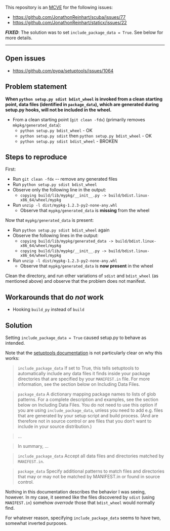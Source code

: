 This repository is an [MCVE](https://stackoverflow.com/help/mcve)
for the following issues:
- https://github.com/JonathonReinhart/scuba/issues/77
- https://github.com/JonathonReinhart/staticx/issues/22


***FIXED***: The solution was to set `include_package_data = True`.
See below for more details.

---

## Open issues
- https://github.com/pypa/setuptools/issues/1064

## Problem statement

**When `python setup.py sdist bdist_wheel` is invoked from a clean starting
point, data files (identified in `package_data`), which are generated during
setup.py hooks, will not be included in the wheel.**

- From a clean starting point (`git clean -fdx`) (primarily removes
  `mkpkg/generated_data`):
   - `python setup.py bdist_wheel` - OK
   - `python setup.py sdist` then `python setup.py bdist_wheel` - OK
   - `python setup.py sdist bdist_wheel` - BROKEN

## Steps to reproduce

First:
- Run `git clean -fdx` -- remove any generated files
- Run `python setup.py sdist bdist_wheel`
- Observe only the following line in the output:
   - `copying build/lib/mypkg/__init__.py -> build/bdist.linux-x86_64/wheel/mypkg`
- Run `unzip -l dist/mypkg-1.2.3-py2-none-any.whl`
   - Observe that `mypkg/generated_data` is **missing** from the wheel

Now that `mypkg/generated_data` is present:
- Run `python setup.py sdist bdist_wheel` again
- Observe the following lines in the output:
    - `copying build/lib/mypkg/generated_data -> build/bdist.linux-x86_64/wheel/mypkg`
    - `copying build/lib/mypkg/__init__.py -> build/bdist.linux-x86_64/wheel/mypkg`
- Run `unzip -l dist/mypkg-1.2.3-py2-none-any.whl`
   - Observe that `mypkg/generated_data` is **now present** in the wheel

Clean the directory, and run other variations of `sdist` and `bdist_wheel` (as
mentioned above) and observe that the problem does not manifest.

## Workarounds that do *not* work
- Hooking `build_py` instead of `build`

## Solution
Setting `include_package_data = True` caused setup.py to behave as intended.

Note that the [setuptools documentation](http://setuptools.readthedocs.io/en/latest/setuptools.html)
is not particularly clear on why this works:

> `include_package_data`
> If set to True, this tells setuptools to automatically include any data files
> it finds inside your package directories that are specified by your
> `MANIFEST.in` file. For more information, see the section below on Including
> Data Files.

> `package_data`
> A dictionary mapping package names to lists of glob patterns. For a complete
> description and examples, see the section below on Including Data Files. You
> do not need to use this option if you are using `include_package_data`,
> unless you need to add e.g. files that are generated by your setup script and
> build process. (And are therefore not in source control or are files that you
> don’t want to include in your source distribution.)

> ...

> In summary, ...

> `include_package_data`
> Accept all data files and directories matched by `MANIFEST.in`.

> `package_data`
> Specify additional patterns to match files and directories that may or may
> not be matched by MANIFEST.in or found in source control.


Nothing in this documentation describes the behavior I was seeing, however.
In my case, it seemed like the files discovered by `sdist` (using `MANIFEST.in`)
somehow *overrode* those that `bdist_wheel` would normally find.

For whatever reason, specifying `include_package_data` seems to have two,
somewhat inverted purposes.
